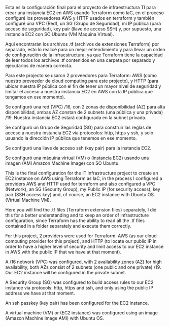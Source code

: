 Esta es la configuración final para el proyecto de infraestructura TI para crear una instancia EC2 en AWS usando Terraform como IaC, en el proceso configuré los proveedores AWS y HTTP usados en terraform y también configuré una VPC (Red), un SG (Grupo de Seguridad), mi IP pública (para acceso de seguridad), key pair (llave de acceso SSH) y, por supuesto, una instancia EC2 con SO Ubuntu (VM Maquina Virtual).

Aquí encontrarán los archivos .tf (archivos de extensiones Terraform) por separado, esto lo realicé para un mejor entendimiento y para llevar un orden de configuración de la infraestructura, ya que Terraform tiene la capacidad de leer todos los archivos .tf contenidos en una carpeta por separado y ejecutarlos de manera correcta.

Para este projecto se usaron 2 proveedores para Terraform: AWS (como nuestro proveedor de cloud computing para este projecto), y HTTP (para ubicar nuestra IP pública con el fin de tener un mayor nivel de seguridad y limitar el acceso a nuestra instancia EC2 en AWS con la IP pública que tengamos en ese momento).

Se configuró una red (VPC) /16, con 2 zonas de disponibilidad (AZ) para alta disponibilidad, ambas AZ constan de 2 subnets (una pública y una privada) /19. Nuestra instancia EC2 estará configurada en la subnet privada.

Se configuró un Grupo de Seguridad (SG) para construir las reglas de acceso a nuestra instancia EC2 vía protocolos: http, https y ssh, y solo usuando la dirección IP pública que tenemos en ese momento.

Se configuró una llave de acceso ssh (key pair) para la instancia EC2.

Se configuró una máquina virtual (VM) o (instancia EC2) usando una imagen (AMI Amazon Machine Image) con SO Ubuntu. 

This is the final configuration for the IT infrastructure project to create an EC2 instance on AWS using Terraform as IaC, in the process I configured a providers AWS and HTTP used for terraform and also configured a VPC (Network), an SG (Security Group), my Public IP (for security access), key pair (SSH access key) and, of course, an EC2 instance with Ubuntu OS (Virtual Machine VM).

Here you will find the .tf files (Terraform extension files) separately, I did this for a better understanding and to keep an order of infrastructure configuration, since Terraform has the ability to read all the .tf files contained in a folder separately and execute them correctly.

For this project, 2 providers were used for Terraform: AWS (as our cloud computing provider for this project), and HTTP (to locate our public IP in order to have a higher level of security and limit access to our EC2 instance in AWS with the public IP that we have at that moment).

A /16 network (VPC) was configured, with 2 availability zones (AZ) for high availability, both AZs consist of 2 subnets (one public and one private) /19. Our EC2 instance will be configured in the private subnet.

A Security Group (SG) was configured to build access rules to our EC2 instance via protocols: http, https and ssh, and only using the public IP address we have at that moment.

An ssh passkey (key pair) has been configured for the EC2 instance.

A virtual machine (VM) or (EC2 instance) was configured using an image (Amazon Machine Image AMI) with Ubuntu OS.

